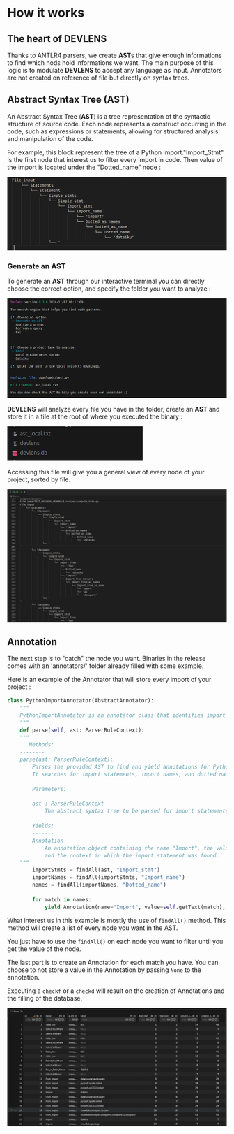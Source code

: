 # How it works

## The heart of DEVLENS

Thanks to ANTLR4 parsers, we create **AST**s that give enough informations to find which nods hold informations we want. The main purpose of this logic is to modulate **DEVLENS** to accept any language as input. Annotators are not created on reference of file but directly on syntax trees.



## Abstract Syntax Tree (AST)

An Abstract Syntax Tree (**AST**) is a tree representation of the syntactic structure of source code. Each node represents a construct occurring in the code, such as expressions or statements, allowing for structured analysis and manipulation of the code.

For example, this block represent the tree of a Python import."Import_Stmt" is the first node that interest us to filter every import in code. Then value of the import is located under the "Dotted_name" node :

![AST1](/../static/img/howitwork/ast.png?raw=true "AST1")


### Generate an AST

To generate an **AST** through our interactive terminal you can directly choose the correct option, and specify the folder you want to analyze :

![AST-generate](/../static/img/howitwork/ast-generate.png?raw=true "AST-generate")

**DEVLENS** will analyze every file you have in the folder, create an **AST** and store it in a file at the root of where you executed the binary :

![ast-file](/../static/img/howitwork/file.png?raw=true "ast-file")

Accessing this file will give you a general view of every node of your project, sorted by file.

![AST2](/../static/img/howitwork/ast2.png?raw=true "AST2")


## Annotation

The next step is to "catch" the node you want. Binaries in the release comes with an 'annotators/' folder already filled with some example.

Here is an example of the Annotator that will store every import of your project :
```python 
class PythonImportAnnotator(AbstractAnnotator):
    """
    PythonImportAnnotator is an annotator class that identifies import statements in Python code.
    """
    def parse(self, ast: ParserRuleContext):
    """
       Methods:
    --------
    parse(ast: ParserRuleContext):
        Parses the provided AST to find and yield annotations for Python import statements.
        It searches for import statements, import names, and dotted names within the AST.

        Parameters:
        -----------
        ast : ParserRuleContext
            The abstract syntax tree to be parsed for import statements.

        Yields:
        -------
        Annotation
            An annotation object containing the name "Import", the value of the import statement,
            and the context in which the import statement was found.
    """
        importStmts = findAll(ast, "Import_stmt")
        importNames = findAll(importStmts, "Import_name")
        names = findAll(importNames, "Dotted_name")

        for match in names:
            yield Annotation(name="Import", value=self.getText(match), context=match)
```

What interest us in this example is mostly the use of `findAll()` method. This method will create a list of every node you want in the AST.

You just have to use the `findAll()` on each node you want to filter until you get the value of the node.

The last part is to create an Annotation for each match you have. You can choose to not store a value in the Annotation by passing `None` to the annotation.

Executing a `checkf` or a `checkd` will result on the creation of Annotations and the filling of the database.

![SQLite Annotation](/../static/img/howitwork/db.png?raw=true "SQLite Annotation")